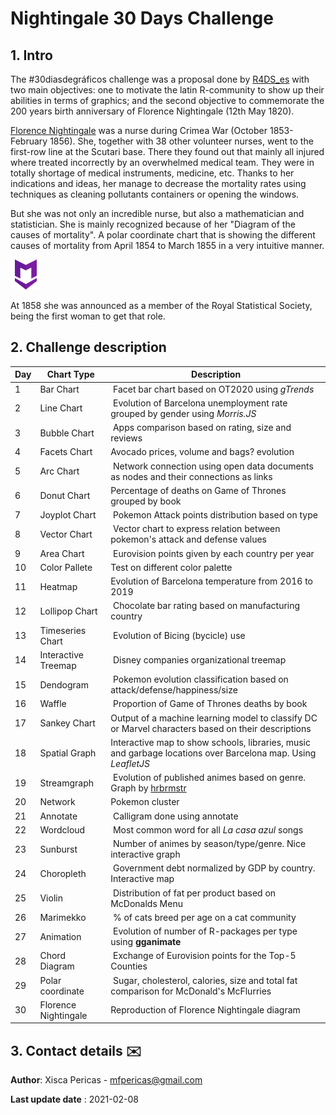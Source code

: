 # Nightingale 30 Days Challenge


## 1. Intro

The #30diasdegráficos challenge was a proposal done by [R4DS_es](https://twitter.com/R4DS_es) with two main objectives: one to motivate the latin R-community to show up their abilities in terms of graphics; and the second objective to commemorate the 200 years birth anniversary of Florence Nightingale (12th May 1820).

[Florence Nightingale](https://es.wikipedia.org/wiki/Florence_Nightingale) was a nurse during Crimea War (October 1853-February 1856). She, together with  38 other volunteer nurses, went to the first-row line at the Scutari base. There they found out that mainly all injured where treated incorrectly by an overwhelmed medical team.
They were in totally shortage of medical instruments, medicine, etc.
Thanks to her indications and ideas, her manage to decrease the mortality rates using techniques as cleaning pollutants containers or opening the windows.

But she was not only an incredible nurse, but also a mathematician and statistician. She is mainly recognized because of her "Diagram of the causes of mortality". A polar coordinate chart that is showing the different causes of mortality from April 1854 to March 1855 in a very intuitive manner.

![alt text](https://github.com/adam-p/markdown-here/raw/master/src/common/images/icon48.png "Logo Title Text 1")

At 1858 she was announced as a member of the Royal Statistical Society, being the first woman to get that role.

## 2. Challenge description

| Day  | Chart Type | Description |
| ------------- | ------------- | ------------- |
|  1 | Bar Chart | Facet bar chart based on OT2020 using *gTrends* | 
|  2 | Line Chart | Evolution of Barcelona unemployment rate grouped by gender using *Morris.JS* |
|  3 | Bubble Chart | Apps comparison based on rating, size and reviews |
|  4 | Facets Chart | Avocado prices, volume and bags? evolution | 
|  5 | Arc Chart | Network connection using open data documents as nodes and their connections as links | 
|  6 | Donut Chart | Percentage of deaths on Game of Thrones grouped by book | 
|  7 | Joyplot Chart | Pokemon Attack points distribution based on type |
|  8 | Vector Chart | Vector chart to express relation between pokemon's attack and defense values | 
|  9 | Area Chart | Eurovision points given by each country per year | 
|  10 | Color Pallete | Test on different color palette | 
|  11 | Heatmap | Evolution of Barcelona temperature from 2016 to 2019 | 
|  12 | Lollipop Chart | Chocolate bar rating based on manufacturing country |
|  13 | Timeseries Chart | Evolution of Bicing (bycicle) use | 
|  14 | Interactive Treemap | Disney companies organizational treemap | 
|  15 | Dendogram | Pokemon evolution classification based on attack/defense/happiness/size | 
|  16 | Waffle | Proportion of Game of Thrones deaths by book |
|  17 | Sankey Chart | Output of a machine learning model to classify DC or Marvel characters based on their descriptions | 
|  18 | Spatial Graph | Interactive map to show schools, libraries, music and garbage locations over Barcelona map. Using *LeafletJS* | 
|  19 | Streamgraph | Evolution of published animes based on genre. Graph by [hrbrmstr](https://twitter.com/hrbrmstr) | 
|  20 | Network | Pokemon cluster |
|  21 | Annotate | Calligram done using annotate |
|  22 | Wordcloud | Most common word for all *La casa azul* songs |
|  23 | Sunburst | Number of animes by season/type/genre. Nice interactive graph |
|  24 | Choropleth | Government debt normalized by GDP by country. Interactive map |
|  25 | Violin | Distribution of fat per product based on McDonalds Menu |
|  26 | Marimekko | % of cats breed per age on a cat community | 
|  27 | Animation | Evolution of number of R-packages per type using **gganimate** | 
|  28 | Chord Diagram | Exchange of Eurovision points for the Top-5 Counties | 
|  29 | Polar coordinate | Sugar, cholesterol, calories, size and total fat comparison for McDonald's McFlurries |
|  30 | Florence Nightingale | Reproduction of Florence Nightingale diagram |


## 3. Contact details	✉️

**Author**: Xisca Pericas - mfpericas@gmail.com

**Last update date** : 2021-02-08
